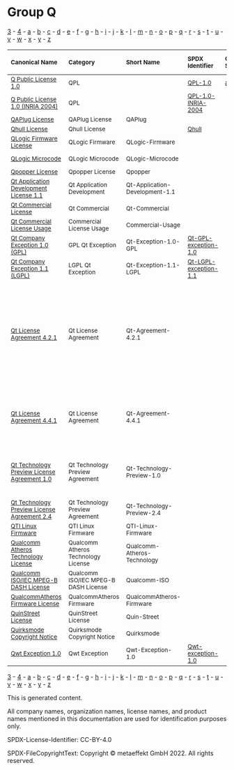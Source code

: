 # Group Q

[3](../[3]/README.md) -
[4](../[4]/README.md) -
[a](../[a]/README.md) - 
[b](../[b]/README.md) - 
[c](../[c]/README.md) - 
[d](../[d]/README.md) - 
[e](../[e]/README.md) - 
[f](../[f]/README.md) - 
[g](../[g]/README.md) - 
[h](../[h]/README.md) - 
[i](../[i]/README.md) - 
[j](../[j]/README.md) - 
[k](../[k]/README.md) - 
[l](../[l]/README.md) - 
[m](../[m]/README.md) - 
[n](../[n]/README.md) - 
[o](../[o]/README.md) - 
[p](../[p]/README.md) - 
[q](../[q]/README.md) - 
[r](../[r]/README.md) - 
[s](../[s]/README.md) - 
[t](../[t]/README.md) - 
[u](../[u]/README.md) - 
[v](../[v]/README.md) - 
[w](../[w]/README.md) - 
[x](../[x]/README.md) - 
[y](../[y]/README.md) - 
[z](../[z]/README.md)

|<sup>Canonical Name</sup>|<sup>Category</sup>|<sup>Short Name</sup>|<sup>SPDX Identifier</sup>|<sup>OSI Status</sup>|<sup>Open CoDE Status</sup>|<sup>ScanCode</sup>|<sup>Matched ScanCode</sup>|<sup>Type</sup>|
| :-- | :-- | :-- | :-- | :-- | :-- | :-- | :-- | :-- |
|<sup>[Q Public License 1.0]([qp]/Q-Public-License-1.0.yaml)</sup>|<sup>QPL</sup>|<sup> </sup>|<sup>[QPL-1.0](https://spdx.org/licenses/QPL-1.0.html)</sup>|<sup>[approved](https://opensource.org/licenses/?ls=QPL-1.0)</sup>|<sup>approved</sup>|<sup>[qpl-1.0](https://github.com/nexB/scancode-toolkit/blob/develop/src/licensedcode/data/licenses/qpl-1.0.LICENSE)</sup>|<sup>[qpl-1.0](https://github.com/nexB/scancode-toolkit/blob/develop/src/licensedcode/data/licenses/qpl-1.0.LICENSE)</sup>|<sup>terms</sup>|
|<sup>[Q Public License 1.0 (INRIA 2004)]([qp]/Q-Public-License-1.0-(INRIA-2004).yaml)</sup>|<sup>QPL</sup>|<sup> </sup>|<sup>[QPL-1.0-INRIA-2004](https://spdx.org/licenses/QPL-1.0-INRIA-2004.html)</sup>| | |<sup>[qpl-1.0-inria-2004](https://github.com/nexB/scancode-toolkit/blob/develop/src/licensedcode/data/licenses/qpl-1.0-inria-2004.LICENSE)</sup>|<sup>[qpl-1.0-inria-2004](https://github.com/nexB/scancode-toolkit/blob/develop/src/licensedcode/data/licenses/qpl-1.0-inria-2004.LICENSE)</sup>|<sup>terms</sup>|
|<sup>[QAPlug License]([qa]/QAPlug-License.yaml)</sup>|<sup>QAPlug License</sup>|<sup>QAPlug</sup>| | | |<sup>[qaplug](https://github.com/nexB/scancode-toolkit/blob/develop/src/licensedcode/data/licenses/qaplug.LICENSE)</sup>|<sup>[qaplug](https://github.com/nexB/scancode-toolkit/blob/develop/src/licensedcode/data/licenses/qaplug.LICENSE)</sup>|<sup>terms</sup>|
|<sup>[Qhull License]([qh]/Qhull-License.yaml)</sup>|<sup>Qhull License</sup>|<sup> </sup>|<sup>[Qhull](https://spdx.org/licenses/Qhull.html)</sup>| |<sup>approved</sup>|<sup>[qhull](https://github.com/nexB/scancode-toolkit/blob/develop/src/licensedcode/data/licenses/qhull.LICENSE)</sup>|<sup>[qhull](https://github.com/nexB/scancode-toolkit/blob/develop/src/licensedcode/data/licenses/qhull.LICENSE)</sup>|<sup>terms</sup>|
|<sup>[QLogic Firmware License]([ql]/QLogic-Firmware-License.yaml)</sup>|<sup>QLogic Firmware</sup>|<sup>QLogic-Firmware</sup>| | | | |<sup>[proprietary-license](https://github.com/nexB/scancode-toolkit/blob/develop/src/licensedcode/data/licenses/proprietary-license.LICENSE)</sup>|<sup>terms</sup>|
|<sup>[QLogic Microcode]([ql]/QLogic-Microcode.yaml)</sup>|<sup>QLogic Microcode</sup>|<sup>QLogic-Microcode</sup>| | | |<sup>[qlogic-microcode](https://github.com/nexB/scancode-toolkit/blob/develop/src/licensedcode/data/licenses/qlogic-microcode.LICENSE)</sup>|<sup>[qlogic-microcode](https://github.com/nexB/scancode-toolkit/blob/develop/src/licensedcode/data/licenses/qlogic-microcode.LICENSE)</sup>|<sup>terms</sup>|
|<sup>[Qpopper License]([qp]/Qpopper-License.yaml)</sup>|<sup>Qpopper License</sup>|<sup>Qpopper</sup>| | | |<sup>[qpopper](https://github.com/nexB/scancode-toolkit/blob/develop/src/licensedcode/data/licenses/qpopper.LICENSE)</sup>|<sup>[qpopper](https://github.com/nexB/scancode-toolkit/blob/develop/src/licensedcode/data/licenses/qpopper.LICENSE)</sup>|<sup>terms</sup>|
|<sup>[Qt Application Development License 1.1]([qt]/Qt-Application-Development-License-1.1.yaml)</sup>|<sup>Qt Application Development</sup>|<sup>Qt-Application-Development-1.1</sup>| | | |<sup>[qt-commercial-1.1](https://github.com/nexB/scancode-toolkit/blob/develop/src/licensedcode/data/licenses/qt-commercial-1.1.LICENSE)</sup>|<sup>[qt-commercial-1.1](https://github.com/nexB/scancode-toolkit/blob/develop/src/licensedcode/data/licenses/qt-commercial-1.1.LICENSE)</sup>|<sup>terms</sup>|
|<sup>[Qt Commercial License]([qt]/Qt-Commercial-License.yaml)</sup>|<sup>Qt Commercial</sup>|<sup>Qt-Commercial</sup>| | | | | |<sup>terms</sup>|
|<sup>[Qt Commercial License Usage]([qt]/Qt-Commercial-License-Usage.yaml)</sup>|<sup>Commercial License Usage</sup>|<sup>Commercial-Usage</sup>| | | |<sup>[digia-qt-commercial](https://github.com/nexB/scancode-toolkit/blob/develop/src/licensedcode/data/licenses/digia-qt-commercial.LICENSE)</sup>|<sup>[digia-qt-commercial](https://github.com/nexB/scancode-toolkit/blob/develop/src/licensedcode/data/licenses/digia-qt-commercial.LICENSE)</sup>|<sup>terms</sup>|
|<sup>[Qt Company Exception 1.0 (GPL)]([qt]/Qt-Company-Exception-1.0-(GPL).yaml)</sup>|<sup>GPL Qt Exception</sup>|<sup>Qt-Exception-1.0-GPL</sup>|<sup>[Qt-GPL-exception-1.0](https://spdx.org/licenses/Qt-GPL-exception-1.0.html)</sup>| | |<sup>[qt-gpl-exception-1.0](https://github.com/nexB/scancode-toolkit/blob/develop/src/licensedcode/data/licenses/qt-gpl-exception-1.0.LICENSE)</sup>|<sup>[qt-gpl-exception-1.0](https://github.com/nexB/scancode-toolkit/blob/develop/src/licensedcode/data/licenses/qt-gpl-exception-1.0.LICENSE)</sup>|<sup>exception</sup>|
|<sup>[Qt Company Exception 1.1 (LGPL)]([qt]/Qt-Company-Exception-1.1-(LGPL).yaml)</sup>|<sup>LGPL Qt Exception</sup>|<sup>Qt-Exception-1.1-LGPL</sup>|<sup>[Qt-LGPL-exception-1.1](https://spdx.org/licenses/Qt-LGPL-exception-1.1.html)</sup>| | |<sup>[qt-lgpl-exception-1.1](https://github.com/nexB/scancode-toolkit/blob/develop/src/licensedcode/data/licenses/qt-lgpl-exception-1.1.LICENSE)</sup>|<sup>[qt-lgpl-exception-1.1](https://github.com/nexB/scancode-toolkit/blob/develop/src/licensedcode/data/licenses/qt-lgpl-exception-1.1.LICENSE)</sup>|<sup>exception</sup>|
|<sup>[Qt License Agreement 4.2.1]([qt]/Qt-License-Agreement-4.2.1.yaml)</sup>|<sup>Qt License Agreement</sup>|<sup>Qt-Agreement-4.2.1</sup>| | | | |<sup>[cddl-1.1](https://github.com/nexB/scancode-toolkit/blob/develop/src/licensedcode/data/licenses/cddl-1.1.LICENSE), [gpl-1.0-plus](https://github.com/nexB/scancode-toolkit/blob/develop/src/licensedcode/data/licenses/gpl-1.0-plus.LICENSE), [gpl-2.0](https://github.com/nexB/scancode-toolkit/blob/develop/src/licensedcode/data/licenses/gpl-2.0.LICENSE), [lgpl-2.0-plus](https://github.com/nexB/scancode-toolkit/blob/develop/src/licensedcode/data/licenses/lgpl-2.0-plus.LICENSE), [lgpl-2.1-plus](https://github.com/nexB/scancode-toolkit/blob/develop/src/licensedcode/data/licenses/lgpl-2.1-plus.LICENSE), [proprietary-license](https://github.com/nexB/scancode-toolkit/blob/develop/src/licensedcode/data/licenses/proprietary-license.LICENSE), [qt-commercial-agreement-4.4.1](https://github.com/nexB/scancode-toolkit/blob/develop/src/licensedcode/data/licenses/qt-commercial-agreement-4.4.1.LICENSE), [unknown-license-reference](https://github.com/nexB/scancode-toolkit/blob/develop/src/licensedcode/data/licenses/unknown-license-reference.LICENSE)</sup>|<sup>terms</sup>|
|<sup>[Qt License Agreement 4.4.1]([qt]/Qt-License-Agreement-4.4.1.yaml)</sup>|<sup>Qt License Agreement</sup>|<sup>Qt-Agreement-4.4.1</sup>| | | | |<sup>[proprietary-license](https://github.com/nexB/scancode-toolkit/blob/develop/src/licensedcode/data/licenses/proprietary-license.LICENSE), [qt-commercial-agreement-4.4.1](https://github.com/nexB/scancode-toolkit/blob/develop/src/licensedcode/data/licenses/qt-commercial-agreement-4.4.1.LICENSE), [unknown-license-reference](https://github.com/nexB/scancode-toolkit/blob/develop/src/licensedcode/data/licenses/unknown-license-reference.LICENSE)</sup>|<sup>terms</sup>|
|<sup>[Qt Technology Preview License Agreement 1.0]([qt]/Qt-Technology-Preview-License-Agreement-1.0.yaml)</sup>|<sup>Qt Technology Preview Agreement</sup>|<sup>Qt-Technology-Preview-1.0</sup>| | | | |<sup>[commercial-license](https://github.com/nexB/scancode-toolkit/blob/develop/src/licensedcode/data/licenses/commercial-license.LICENSE), [proprietary-license](https://github.com/nexB/scancode-toolkit/blob/develop/src/licensedcode/data/licenses/proprietary-license.LICENSE), [unknown-license-reference](https://github.com/nexB/scancode-toolkit/blob/develop/src/licensedcode/data/licenses/unknown-license-reference.LICENSE)</sup>|<sup>terms</sup>|
|<sup>[Qt Technology Preview License Agreement 2.4]([qt]/Qt-Technology-Preview-License-Agreement-2.4.yaml)</sup>|<sup>Qt Technology Preview Agreement</sup>|<sup>Qt-Technology-Preview-2.4</sup>| | | |<sup>[digia-qt-preview](https://github.com/nexB/scancode-toolkit/blob/develop/src/licensedcode/data/licenses/digia-qt-preview.LICENSE)</sup>|<sup>[digia-qt-preview](https://github.com/nexB/scancode-toolkit/blob/develop/src/licensedcode/data/licenses/digia-qt-preview.LICENSE)</sup>|<sup>terms</sup>|
|<sup>[QTI Linux Firmware]([qt]/QTI-Linux-Firmware.yaml)</sup>|<sup>QTI Linux Firmware</sup>|<sup>QTI-Linux-Firmware</sup>| | | |<sup>[qti-linux-firmware](https://github.com/nexB/scancode-toolkit/blob/develop/src/licensedcode/data/licenses/qti-linux-firmware.LICENSE)</sup>|<sup>[qti-linux-firmware](https://github.com/nexB/scancode-toolkit/blob/develop/src/licensedcode/data/licenses/qti-linux-firmware.LICENSE)</sup>|<sup>terms</sup>|
|<sup>[Qualcomm Atheros Technology License]([qu]/Qualcomm-Atheros-Technology-License.yaml)</sup>|<sup>Qualcomm Atheros Technology License</sup>|<sup>Qualcomm-Atheros-Technology</sup>| | | |<sup>[qca-technology](https://github.com/nexB/scancode-toolkit/blob/develop/src/licensedcode/data/licenses/qca-technology.LICENSE)</sup>|<sup>[qca-technology](https://github.com/nexB/scancode-toolkit/blob/develop/src/licensedcode/data/licenses/qca-technology.LICENSE)</sup>|<sup>terms</sup>|
|<sup>[Qualcomm ISO/IEC MPEG-B DASH License]([qu]/Qualcomm-ISOIEC-MPEG-B-DASH-License.yaml)</sup>|<sup>Qualcomm ISO/IEC MPEG-B DASH License</sup>|<sup>Qualcomm-ISO</sup>| | | |<sup>[qualcomm-iso](https://github.com/nexB/scancode-toolkit/blob/develop/src/licensedcode/data/licenses/qualcomm-iso.LICENSE)</sup>|<sup>[qualcomm-iso](https://github.com/nexB/scancode-toolkit/blob/develop/src/licensedcode/data/licenses/qualcomm-iso.LICENSE)</sup>|<sup>terms</sup>|
|<sup>[QualcommAtheros Firmware License]([qu]/QualcommAtheros-Firmware-License.yaml)</sup>|<sup>QualcommAtheros Firmware</sup>|<sup>QualcommAtheros-Firmware</sup>| | | |<sup>[qca-linux-firmware](https://github.com/nexB/scancode-toolkit/blob/develop/src/licensedcode/data/licenses/qca-linux-firmware.LICENSE)</sup>|<sup>[qca-linux-firmware](https://github.com/nexB/scancode-toolkit/blob/develop/src/licensedcode/data/licenses/qca-linux-firmware.LICENSE)</sup>|<sup>terms</sup>|
|<sup>[QuinStreet License]([qu]/QuinStreet-License.yaml)</sup>|<sup>QuinStreet License</sup>|<sup>Quin-Street</sup>| | | |<sup>[quin-street](https://github.com/nexB/scancode-toolkit/blob/develop/src/licensedcode/data/licenses/quin-street.LICENSE)</sup>|<sup>[quin-street](https://github.com/nexB/scancode-toolkit/blob/develop/src/licensedcode/data/licenses/quin-street.LICENSE)</sup>|<sup>terms</sup>|
|<sup>[Quirksmode Copyright Notice]([qu]/Quirksmode-Copyright-Notice.yaml)</sup>|<sup>Quirksmode Copyright Notice</sup>|<sup>Quirksmode</sup>| | | |<sup>[quirksmode](https://github.com/nexB/scancode-toolkit/blob/develop/src/licensedcode/data/licenses/quirksmode.LICENSE)</sup>|<sup>[quirksmode](https://github.com/nexB/scancode-toolkit/blob/develop/src/licensedcode/data/licenses/quirksmode.LICENSE)</sup>|<sup>terms</sup>|
|<sup>[Qwt Exception 1.0]([qw]/Qwt-Exception-1.0.yaml)</sup>|<sup>Qwt Exception</sup>|<sup>Qwt-Exception-1.0</sup>|<sup>[Qwt-exception-1.0](https://spdx.org/licenses/Qwt-exception-1.0.html)</sup>| | |<sup>[qwt-exception-1.0](https://github.com/nexB/scancode-toolkit/blob/develop/src/licensedcode/data/licenses/qwt-exception-1.0.LICENSE)</sup>|<sup>[qwt-exception-1.0](https://github.com/nexB/scancode-toolkit/blob/develop/src/licensedcode/data/licenses/qwt-exception-1.0.LICENSE)</sup>|<sup>exception</sup>|

[3](../[3]/README.md) -
[4](../[4]/README.md) -
[a](../[a]/README.md) - 
[b](../[b]/README.md) - 
[c](../[c]/README.md) - 
[d](../[d]/README.md) - 
[e](../[e]/README.md) - 
[f](../[f]/README.md) - 
[g](../[g]/README.md) - 
[h](../[h]/README.md) - 
[i](../[i]/README.md) - 
[j](../[j]/README.md) - 
[k](../[k]/README.md) - 
[l](../[l]/README.md) - 
[m](../[m]/README.md) - 
[n](../[n]/README.md) - 
[o](../[o]/README.md) - 
[p](../[p]/README.md) - 
[q](../[q]/README.md) - 
[r](../[r]/README.md) - 
[s](../[s]/README.md) - 
[t](../[t]/README.md) - 
[u](../[u]/README.md) - 
[v](../[v]/README.md) - 
[w](../[w]/README.md) - 
[x](../[x]/README.md) - 
[y](../[y]/README.md) - 
[z](../[z]/README.md)


This is generated content.

All company names, organization names, license names, and product names mentioned in this documentation are used for identification purposes only.

SPDX-License-Identifier: CC-BY-4.0

SPDX-FileCopyrightText: Copyright © metaeffekt GmbH 2022. All rights reserved.
